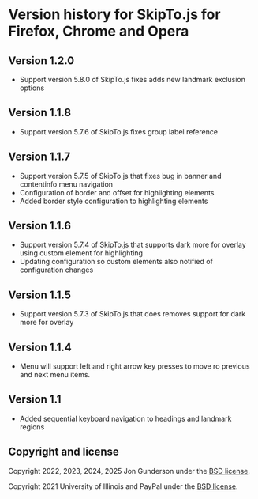 # Version history for SkipTo.js for Firefox, Chrome and Opera

## Version 1.2.0
* Support version 5.8.0 of SkipTo.js fixes adds new landmark exclusion options

## Version 1.1.8
* Support version 5.7.6 of SkipTo.js fixes group label reference

## Version 1.1.7
* Support version 5.7.5 of SkipTo.js that fixes bug in banner and contentinfo menu navigation
* Configuration of border and offset for highlighting elements
* Added border style configuration to highlighting elements

## Version 1.1.6
* Support version 5.7.4 of SkipTo.js that supports dark more for overlay using custom element for highlighting
* Updating configuration so custom elements also notified of configuration changes

## Version 1.1.5
* Support version 5.7.3 of SkipTo.js that does removes support for dark more for overlay

## Version 1.1.4
* Menu will support left and right arrow key presses to move ro previous and next menu items.

## Version 1.1
* Added sequential keyboard navigation to headings and landmark regions


## Copyright and license

Copyright 2022, 2023, 2024, 2025 Jon Gunderson under the [BSD license](LICENSE.md).

Copyright 2021 University of Illinois and PayPal under the [BSD license](LICENSE.md).
